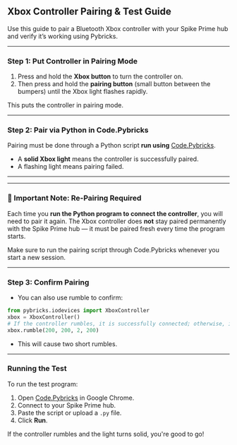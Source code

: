## Xbox Controller Pairing & Test Guide

Use this guide to pair a Bluetooth Xbox controller with your Spike Prime hub and verify it’s working using Pybricks.

---

### Step 1: Put Controller in Pairing Mode

1. Press and hold the **Xbox button** to turn the controller on.
2. Then press and hold the **pairing button** (small button between the bumpers) until the Xbox light flashes rapidly.

This puts the controller in pairing mode.

---

### Step 2: Pair via Python in Code.Pybricks

Pairing must be done through a Python script **run using** [Code.Pybricks](https://code.pybricks.com).

* A **solid Xbox light** means the controller is successfully paired.
* A flashing light means pairing failed.

---

---

### 🔄 Important Note: Re-Pairing Required

Each time you **run the Python program to connect the controller**, you will need to pair it again. The Xbox controller does **not** stay paired permanently with the Spike Prime hub — it must be paired fresh every time the program starts.

Make sure to run the pairing script through Code.Pybricks whenever you start a new session.

---

### Step 3: Confirm Pairing

* You can also use rumble to confirm:

```python
from pybricks.iodevices import XboxController
xbox = XboxController()
# If the controller rumbles, it is successfully connected; otherwise, it is not connected.
xbox.rumble(200, 200, 2, 200)
```

* This will cause two short rumbles.

---

### Running the Test

To run the test program:

1. Open [Code.Pybricks](https://code.pybricks.com) in Google Chrome.
2. Connect to your Spike Prime hub.
3. Paste the script or upload a `.py` file.
4. Click **Run**.

If the controller rumbles and the light turns solid, you're good to go!
